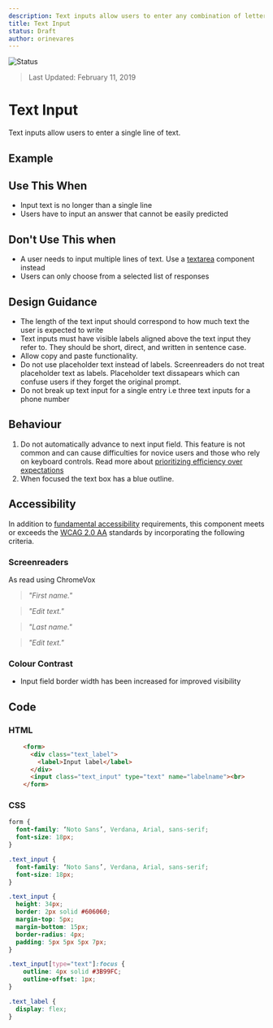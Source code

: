 ```yaml
---
description: Text inputs allow users to enter any combination of letters, numbers, or symbols of their choosing in a structured format.
title: Text Input
status: Draft
author: orinevares
---
```


![Status](https://img.shields.io/badge/Recommended-Draft-orange.svg)
> Last Updated: February 11, 2019

# Text Input

Text inputs allow users to enter a single line of text.

## Example

<component-preview path="components/text_input/sample.html" height="200px" width="800px"> </component-preview>

## Use This When
* Input text is no longer than a single line
* Users have to input an answer that cannot be easily predicted

## Don't Use This when
* A user needs to input multiple lines of text. Use a [textarea](../textarea/textarea.md) component instead
* Users can only choose from a selected list of responses

## Design Guidance
* The length of the text input should correspond to how much text the user is expected to write
* Text inputs must have visible labels aligned above the text input they refer to. They should be short, direct, and written in sentence case.
* Allow copy and paste functionality.
* Do not use placeholder text instead of labels. Screenreaders do not treat placeholder text as labels. Placeholder text dissapears which can confuse users if they forget the original prompt.
* Do not break up text input for a single entry i.e three text inputs for a phone number

## Behaviour
1. Do not automatically advance to next input field. This feature is not common and can cause difficulties for novice users and those who rely on keyboard controls. Read more about [prioritizing efficiency over expectations](https://www.nngroup.com/articles/efficiency-vs-expectations/)
2. When focused the text box has a blue outline.

## Accessibility
In addition to [fundamental accessibility]() requirements, this component meets or exceeds the [WCAG 2.0 AA](https://www.w3.org/TR/WCAG20/) standards by incorporating the following criteria.

### Screenreaders
As read using ChromeVox

> *"First name."*

> *"Edit text."*

> *"Last name."*

> *"Edit text."*

### Colour Contrast
* Input field border width has been increased for improved visibility

## Code
### HTML
```html
    <form>
      <div class="text_label">
        <label>Input label</label>
      </div>
      <input class="text_input" type="text" name="labelname"><br>
    </form>
```
### CSS
```css
form {
  font-family: ‘Noto Sans’, Verdana, Arial, sans-serif;
  font-size: 18px;
}

.text_input {
  font-family: ‘Noto Sans’, Verdana, Arial, sans-serif;
  font-size: 18px;
}

.text_input {
  height: 34px;
  border: 2px solid #606060;
  margin-top: 5px;
  margin-bottom: 15px;
  border-radius: 4px;
  padding: 5px 5px 5px 7px;
}

.text_input[type="text"]:focus {
    outline: 4px solid #3B99FC;
    outline-offset: 1px;
}

.text_label {
  display: flex;
}
```
